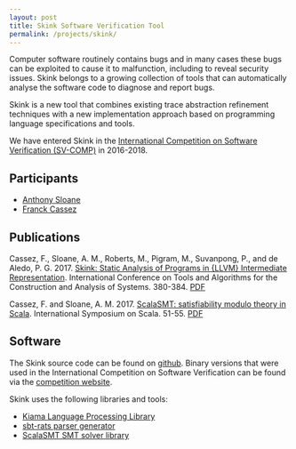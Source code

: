 ```yaml
---
layout: post
title: Skink Software Verification Tool
permalink: /projects/skink/
---
```


Computer software routinely contains bugs and in many cases these bugs can be exploited to cause it to malfunction, including to reveal security issues.
Skink belongs to a growing collection of tools that can automatically analyse the software code to diagnose and report bugs.

Skink is a new tool that combines existing trace abstraction refinement techniques with a new implementation approach based on programming language specifications and tools.

We have entered Skink in the [International Competition on Software Verification (SV-COMP)](https://sv-comp.sosy-lab.org) in 2016-2018.

## Participants

* [Anthony Sloane](https://inkytonik.github.io)
* [Franck Cassez](https://au.linkedin.com/in/franck-cassez-b775807)

## Publications

Cassez, F., Sloane, A. M., Roberts, M., Pigram, M., Suvanpong, P., and de Aledo, P. G. 2017. [Skink: Static Analysis of Programs in {LLVM} Intermediate Representation](https://link.springer.com/chapter/10.1007/978-3-662-54580-5_27). International Conference on Tools and Algorithms for the Construction and Analysis of Systems. 380-384.  [PDF](/assets/papers/tacas17.pdf)

Cassez, F. and Sloane, A. M. 2017. [ScalaSMT: satisfiability modulo theory in Scala](https://dl.acm.org/citation.cfm?id=3136004). International Symposium on Scala. 51-55. [PDF](/assets/papers/scala17.pdf)

## Software

The Skink source code can be found on [github](https://github.com/inkytonik/skink).
Binary versions that were used in the International Competition on Software Verification can be found via the [competition website](https://sv-comp.sosy-lab.org).

Skink uses the following libraries and tools:

* [Kiama Language Processing Library](/projects/kiama)
* [sbt-rats parser generator](/projects/sbtrats)
* [ScalaSMT SMT solver library](https://bitbucket.org/franck44/scalasmt)
